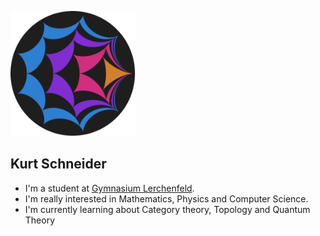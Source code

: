 <img src="images/profilepicture.png" alt="profilepicture" width="200"></img>

## Kurt Schneider

<!--### About -->
<ul>
  <li> I'm a student at <a href="https://www.gyle.de">Gymnasium Lerchenfeld</a>. <br></li>
  <li> I'm really interested in Mathematics, Physics and Computer Science. <br></li>
  <!--<li> I have basic knowledge in AWS, Analysis, Classical Physics, Cryptography, CyberSecurity, GitHub, GraphQL, Group Theory, JavaScript, PostgreSQL, Python, React Native, React.js, Terraform, bash, discord.py, node.js, HTML, CSS <br></li>-->
  <li> I'm currently learning about Category theory, Topology and Quantum Theory </li>
</ul>
<!--

### Projects
<ol>
  <li>I collaborated on a <a href="https://www.gyle.de/wordpress/media/2021/05/IMMC_GymnasiumLerchenfeld_2.pdf">paper</a> for the <a href="https://www.immchallenge.org/">IMMC</a></li>
  <li>I'm writing a little <a href="https://kurtschneider0.github.io/">blog</a>
  <li>Other small projects are just on my GitHub
</ol>

**KurtSchneider0/kurtschneider0** is a ✨ _special_ ✨ repository because its `README.md` (this file) appears on your GitHub profile.

Here are some ideas to get you started:

- 🔭 I’m currently working on ...
- 🌱 I’m currently learning ...
- 👯 I’m looking to collaborate on ...
- 🤔 I’m looking for help with ...
- 💬 Ask me about ...
- 📫 How to reach me: ...
- 😄 Pronouns: ...
- ⚡ Fun fact: ...
-->
